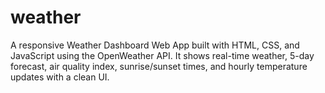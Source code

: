 # weather
A responsive Weather Dashboard Web App built with HTML, CSS, and JavaScript using the OpenWeather API. It shows real-time weather, 5-day forecast, air quality index, sunrise/sunset times, and hourly temperature updates with a clean UI.
